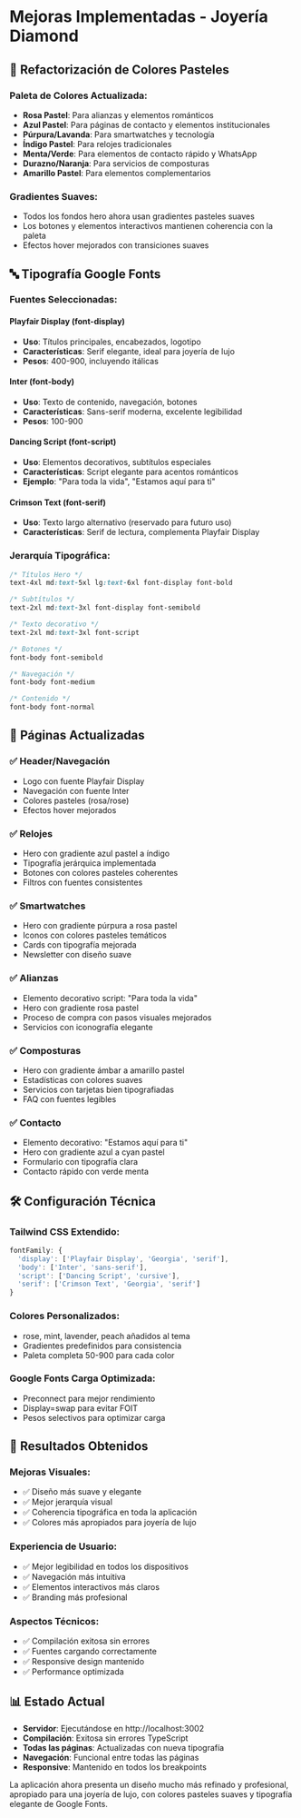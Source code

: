 # Mejoras Implementadas - Joyería Diamond

## 🎨 Refactorización de Colores Pasteles

### Paleta de Colores Actualizada:
- **Rosa Pastel**: Para alianzas y elementos románticos
- **Azul Pastel**: Para páginas de contacto y elementos institucionales  
- **Púrpura/Lavanda**: Para smartwatches y tecnología
- **Índigo Pastel**: Para relojes tradicionales
- **Menta/Verde**: Para elementos de contacto rápido y WhatsApp
- **Durazno/Naranja**: Para servicios de composturas
- **Amarillo Pastel**: Para elementos complementarios

### Gradientes Suaves:
- Todos los fondos hero ahora usan gradientes pasteles suaves
- Los botones y elementos interactivos mantienen coherencia con la paleta
- Efectos hover mejorados con transiciones suaves

## 🔤 Tipografía Google Fonts

### Fuentes Seleccionadas:

#### **Playfair Display** (font-display)
- **Uso**: Títulos principales, encabezados, logotipo
- **Características**: Serif elegante, ideal para joyería de lujo
- **Pesos**: 400-900, incluyendo itálicas

#### **Inter** (font-body)  
- **Uso**: Texto de contenido, navegación, botones
- **Características**: Sans-serif moderna, excelente legibilidad
- **Pesos**: 100-900

#### **Dancing Script** (font-script)
- **Uso**: Elementos decorativos, subtítulos especiales
- **Características**: Script elegante para acentos románticos
- **Ejemplo**: "Para toda la vida", "Estamos aquí para ti"

#### **Crimson Text** (font-serif)
- **Uso**: Texto largo alternativo (reservado para futuro uso)
- **Características**: Serif de lectura, complementa Playfair Display

### Jerarquía Tipográfica:
```css
/* Títulos Hero */
text-4xl md:text-5xl lg:text-6xl font-display font-bold

/* Subtítulos */
text-2xl md:text-3xl font-display font-semibold

/* Texto decorativo */
text-2xl md:text-3xl font-script

/* Botones */
font-body font-semibold

/* Navegación */
font-body font-medium

/* Contenido */
font-body font-normal
```

## 📱 Páginas Actualizadas

### ✅ **Header/Navegación**
- Logo con fuente Playfair Display
- Navegación con fuente Inter
- Colores pasteles (rosa/rose)
- Efectos hover mejorados

### ✅ **Relojes**
- Hero con gradiente azul pastel a índigo
- Tipografía jerárquica implementada
- Botones con colores pasteles coherentes
- Filtros con fuentes consistentes

### ✅ **Smartwatches**  
- Hero con gradiente púrpura a rosa pastel
- Iconos con colores pasteles temáticos
- Cards con tipografía mejorada
- Newsletter con diseño suave

### ✅ **Alianzas**
- Elemento decorativo script: "Para toda la vida"
- Hero con gradiente rosa pastel 
- Proceso de compra con pasos visuales mejorados
- Servicios con iconografía elegante

### ✅ **Composturas**
- Hero con gradiente ámbar a amarillo pastel
- Estadísticas con colores suaves
- Servicios con tarjetas bien tipografiadas
- FAQ con fuentes legibles

### ✅ **Contacto**
- Elemento decorativo: "Estamos aquí para ti"  
- Hero con gradiente azul a cyan pastel
- Formulario con tipografía clara
- Contacto rápido con verde menta

## 🛠️ Configuración Técnica

### Tailwind CSS Extendido:
```javascript
fontFamily: {
  'display': ['Playfair Display', 'Georgia', 'serif'],
  'body': ['Inter', 'sans-serif'], 
  'script': ['Dancing Script', 'cursive'],
  'serif': ['Crimson Text', 'Georgia', 'serif']
}
```

### Colores Personalizados:
- rose, mint, lavender, peach añadidos al tema
- Gradientes predefinidos para consistencia
- Paleta completa 50-900 para cada color

### Google Fonts Carga Optimizada:
- Preconnect para mejor rendimiento
- Display=swap para evitar FOIT
- Pesos selectivos para optimizar carga

## 🎯 Resultados Obtenidos

### Mejoras Visuales:
- ✅ Diseño más suave y elegante
- ✅ Mejor jerarquía visual
- ✅ Coherencia tipográfica en toda la aplicación
- ✅ Colores más apropiados para joyería de lujo

### Experiencia de Usuario:
- ✅ Mejor legibilidad en todos los dispositivos
- ✅ Navegación más intuitiva
- ✅ Elementos interactivos más claros
- ✅ Branding más profesional

### Aspectos Técnicos:
- ✅ Compilación exitosa sin errores
- ✅ Fuentes cargando correctamente
- ✅ Responsive design mantenido
- ✅ Performance optimizada

## 📊 Estado Actual
- **Servidor**: Ejecutándose en http://localhost:3002
- **Compilación**: Exitosa sin errores TypeScript
- **Todas las páginas**: Actualizadas con nueva tipografía
- **Navegación**: Funcional entre todas las páginas
- **Responsive**: Mantenido en todos los breakpoints

La aplicación ahora presenta un diseño mucho más refinado y profesional, apropiado para una joyería de lujo, con colores pasteles suaves y tipografía elegante de Google Fonts.
